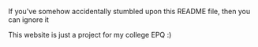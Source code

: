If you've somehow accidentally stumbled upon this README file, then you can ignore it

This website is just a project for my college EPQ :)
